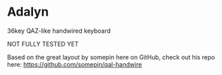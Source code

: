 # Adalyn
36key QAZ-like handwired keyboard

NOT FULLY TESTED YET


Based on the great layout by somepin here on GitHub, check out his repo here:
https://github.com/somepin/qal-handwire
